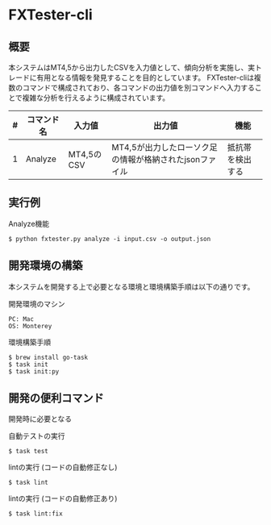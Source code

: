 # FXTester-cli

## 概要

本システムはMT4,5から出力したCSVを入力値として、傾向分析を実施し、実トレードに有用となる情報を発見することを目的としています。
FXTester-cliは複数のコマンドで構成されており、各コマンドの出力値を別コマンドへ入力することで複雑な分析を行えるように構成されています。

|# | コマンド名 | 入力値 | 出力値 | 機能 |
|-|-|-|-|-|
|1|Analyze|MT4,5のCSV|MT4,5が出力したローソク足の情報が格納されたjsonファイル| 抵抗帯を検出する |

## 実行例

Analyze機能
```
$ python fxtester.py analyze -i input.csv -o output.json
```

## 開発環境の構築

本システムを開発する上で必要となる環境と環境構築手順は以下の通りです。

開発環境のマシン
```
PC: Mac
OS: Monterey
```

環境構築手順
```
$ brew install go-task
$ task init
$ task init:py
```

## 開発の便利コマンド

開発時に必要となる

自動テストの実行
```
$ task test
```

lintの実行 (コードの自動修正なし)
```
$ task lint
```

lintの実行 (コードの自動修正あり)
```
$ task lint:fix
```